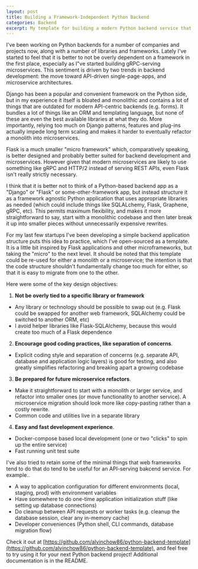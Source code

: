 ```yaml
---
layout: post
title: Building a Framework-Independent Python Backend
categories: Backend
excerpt: My template for building a modern Python backend service that's not tied to a specific framework.
---
```

I've been working on Python backends for a number of companies and projects now, along with a number of libraries and frameworks. Lately I've started to feel that it is better to not be overly dependent on a framework in the first place, especially as I"ve started building gRPC-serving microservices. This sentiment is driven by two trends in backend development: the move toward API-driven single-page-apps, and microservice architectures.

Django has been a popular and convenient framework on the Python side, but in my experience it itself is bloated and monolithic and contains a lot of things that are outdated for modern API-centric backends (e.g. forms). It bundles a lot of things like an ORM and templating language, but none of these are even the best available libraries at what they do. More importantly, relying too much on Django patterns, features and plug-ins actually impede long term scaling and makes it harder to eventually refactor a monolith into microservices.

Flask is a much smaller "micro framework" which, comparatively speaking, is better designed and probably better suited for backend development and microservices. However given that modern microservices are likely to use something like gRPC and HTTP/2 instead of serving REST APIs, even Flask isn't really strictly necessary.

I think that it is better not to think of a Python-based backend app as a "Django" or "Flask" or some-other-framework app, but instead structure it as a framework agnostic Python application that uses appropriate libraries as needed (which could include things like SQLALchemy, Flask, Graphene, gRPC, etc). This permits maximum flexibility, and makes it more straightforward to say, start with a monolithic codebase and then later break it up into smaller pieces without unnecessarily expensive rewrites.

For my last few startups I've been developing a simple backend application structure puts this idea to practice, which I've open-sourced as a template. It is a little bit inspired by Flask applications and other microframeworks, but taking the "micro" to the next level. It should be noted that this template could be re-used for either a monolith or a microservice; the intention is that the code structure shouldn't fundamentally change too much for either, so that it is easy to migrate from one to the other.

Here were some of the key design objectives:

1. **Not be overly tied to a specific library or framework**
  - Any library or technology should be possible to swap out (e.g. Flask could be swapped for another web framework, SQLAlchemy could be switched to another ORM, etc)
  - I avoid helper libraries like Flask-SQLAlchemy, because this would create too much of a Flask dependence
2. **Encourage good coding practices, like separation of concerns**.
  - Explicit coding style and separation of concerns (e.g. separate API, database and application logic layers) is good for testing, and also greatly simplifies refactoring and breaking apart a growing codebase
3. **Be prepared for future microservice refactors**.
  - Make it straightforward to start with a monolith or larger service, and refactor into smaller ones (or move functionality to another service). A microservice migration should look more like copy-pasting rather than a costly rewrite.
  - Common code and utilities live in a separate library
4. **Easy and fast development experience**.
  - Docker-compose based local development (one or two "clicks" to spin up the entire service)
  - Fast running unit test suite

I've also tried to retain some of the minimal things that web frameworks tend to do that do tend to be useful for an API-serving bakcend service. For example..
- A way to application configuration for different environments (local, staging, prod) with environment variables
- Have somewhere to do one-time application initialization stuff (like setting up database connections)
- Do cleanup between API requests or worker tasks (e.g. cleanup the database session, clear any in-memory cache)
- Developer conveniences (Python shell, CLI commands, database migration flow)


Check it out at [https://github.com/alvinchow86/python-backend-template](https://github.com/alvinchow86/python-backend-template), and feel free to try using it for your next Python backend project! Additional documentation is in the README.
